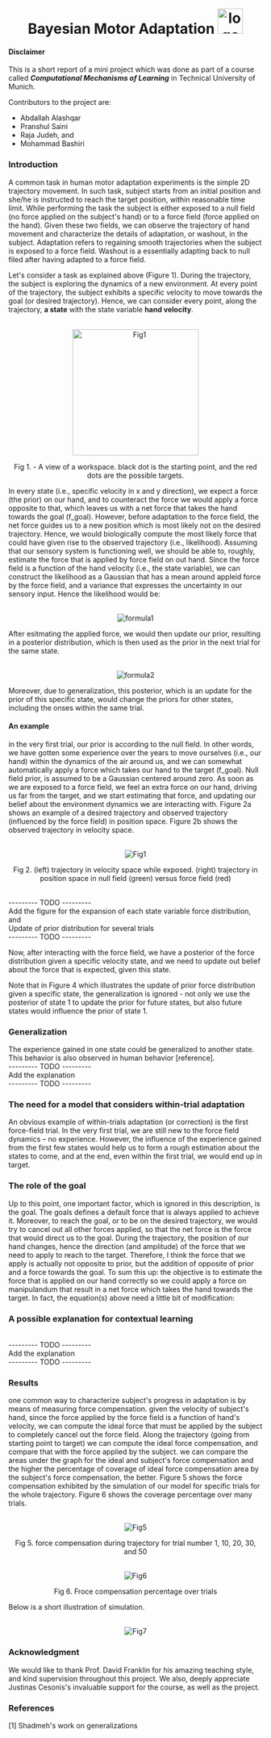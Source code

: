 <h1 align="center"> 
    <dev> 
    Bayesian Motor Adaptation
    </dev>
    <img src="https://github.com/mohammadbashiri93/BayesianMotorAdaptation/blob/master/Figures/logo.png" alt="logo" heigt="50" width="50">   
</h1>


#### Disclaimer
This is a short report of a mini project which was done as part of a course
called ***Computational Mechanisms of Learning*** in Technical University of Munich.

Contributors to the project are:
- Abdallah Alashqar
- Pranshul Saini
- Raja Judeh, and
- Mohammad Bashiri

### Introduction

A common task in human motor adaptation experiments is the simple 2D trajectory movement. 
In such task, subject starts from an initial position and she/he is instructed to reach the 
target position, within reasonable time limit.
While performing the task the subject is either exposed to a null field (no force applied 
on the subject's hand) or to a force field (force applied on the hand). Given these two
fields, we can observe the trajectory of hand movement and characterize the details of 
adaptation, or washout, in the subject. Adaptation refers to regaining smooth trajectories
when the subject is exposed to a force field. Washout is a essentially adapting back to
null filed after having adapted to a force field.

Let's consider a task as explained above (Figure 1). During the trajectory, the subject 
is exploring the dynamics of a new environment. At every point of the trajectory, the 
subject exhibits a specific velocity to move towards the goal (or desired trajectory).
Hence, we can consider every point, along the trajectory, **a state** with the state 
variable **hand velocity**.

<p align="center">
	<br>
	<img src="https://github.com/mohammadbashiri93/BayesianMotorAdaptation/blob/master/Figures/workspace.jpg" alt="Fig1" height="250" width="250">
    <figcaption align="center"> Fig 1. - A view of a workspace. black dot is the starting point, and the red dots are the possible targets.</figcaption>
</p>

In every state (i.e., specific velocity in x and y direction), we expect a force (the prior) 
on our hand, and to counteract the force we would apply a force opposite to that, which 
leaves us with a net force that takes the hand towards the goal (f_goal). However, before adaptation
to the force field, the net force guides us to a new position which is most likely not on the
desired trajectory. Hence, we would biologically compute the most likely force that could have given 
rise to the observed trajectory (i.e., likelihood). Assuming that our sensory system is functioning
well, we should be able to, roughly, estimate the force that is applied by force field on out hand.
Since the force field is a function of the hand velocity (i.e., the state variable), we can construct
the likelihood as a Gaussian that has a mean around appleid force by the force field, and a variance 
that expresses the uncertainty in our sensory input. Hence the likelihood would be:

<p align="center">
	<br>
	<img src="https://github.com/mohammadbashiri93/BayesianMotorAdaptation/blob/master/Figures/likelihood.JPG" alt="formula1">
</p>

After esitmating the applied force, we would then update our prior, resulting in a posterior distribution,
which is then used as the prior in the next trial for the same state.

<p align="center">
	<br>
	<img src="https://github.com/mohammadbashiri93/BayesianMotorAdaptation/blob/master/Figures/bayes.JPG" alt="formula2">
</p>

Moreover, due to generalization, this posterior, which is an update for the prior of this specific state,
would change the priors for other states, including the onses within the same trial.

#### An example

in the very first trial, our prior is according to the null field. In other words, we have gotten some
experience over the years to move ourselves (i.e., our hand) within the dynamics of the air around us,
and we can somewhat automatically apply a force which takes our hand to the target (f_goal). Null field 
prior, is assumed to be a Gaussian centered around zero. As soon as we are exposed to a force field, we 
feel an extra force on our hand, driving us far from the target, and we start estimating that force, and
updating our belief about the environment dynamics we are interacting with. Figure 2a shows an example of
a desired trajectory and observed trajectory (influenced by the force field) in position space. Figure 2b
shows the observed trajectory in velocity space.


<p align="center">
	<br>
	<img src="https://github.com/mohammadbashiri93/BayesianMotorAdaptation/blob/master/Figures/state_variable_trajectory.png" alt="Fig1">
    <figcaption align="center"> 
        Fig 2. (left) trajectory in velocity space while exposed. (right) trajectory in position space in null field (green)
        versus force field (red)
    </figcaption>
</p>

<br>
--------- TODO ---------<br>
Add the figure for the expansion of each state variable force distribution, and <br>
Update of prior distribution for several trials <br>
--------- TODO ---------<br>

Now, after interacting with the force field, we have a posterior of the force distribution given a specific velocity 
state, and we need to update out belief about the force that is expected, given this state.

Note that in Figure 4 which illustrates the update of prior force distribution given a specific state, the generalization
is ignored - not only we use the posterior of state 1 to update the prior for future states, but also future states would 
influence the prior of state 1.

### Generalization

The experience gained in one state could be generalized to another state. This behavior is also observed in human
behavior [reference]. <br>
--------- TODO ---------<br>
Add the explanation <br>
--------- TODO ---------<br>

### The need for a model that considers within-trial adaptation
An obvious example of within-trials adaptation (or correction) is the first force-field trial. In the very first trial, we
are still new to the force field dynamics – no experience. However, the influence of the experience gained from the
first few states would help us to form a rough estimation about the states to come, and at the end, even within the
first trial, we would end up in target.

### The role of the goal
Up to this point, one important factor, which is ignored in this description, is the goal. The goals defines a
default force that is always applied to achieve it. Moreover, to reach the goal, or to be on the desired
trajectory, we would try to cancel out all other forces applied, so that the net force is the force that would
direct us to the goal. During the trajectory, the position of our hand changes, hence the direction (and
amplitude) of the force that we need to apply to reach to the target. Therefore, I think the force that we
apply is actually not opposite to prior, but the addition of opposite of prior and a force towards the goal.
To sum this up: the objective is to estimate the force that is applied on our hand correctly so we could
apply a force on manipulandum that result in a net force which takes the hand towards the target. In fact,
the equation(s) above need a little bit of modification:

### A possible explanation for contextual learning
<br>
--------- TODO ---------<br>
Add the explanation <br>
--------- TODO ---------<br>

### Results
one common way to characterize subject's progress in adaptation is by means of measuring force compensation.
given the velocity of subject's hand, since the force applied by the force field is a function of hand's velocity,
we can compute the ideal force that must be applied by the subject to completely cancel out the force field.
Along the trajectory (going from starting point to target) we can compute the ideal force compensation, and compare
that with the force applied by the subject. we can compare the areas under the graph for the ideal and subject's
force compensation and the higher the percentage of coverage of ideal force compensation area by the subject's 
force compensation, the better. Figure 5 shows the force compensation exhibited by the simulation of our model for 
specific trials for the whole trajectory. Figure 6 shows the coverage percentage over many trials.

<p align="center">
	<br>
	<img src="https://github.com/mohammadbashiri93/BayesianMotorAdaptation/blob/master/Figures/ForceTrials.png" alt="Fig5">
    <figcaption align="center"> 
        Fig 5. force compensation during trajectory for trial number 1, 10, 20, 30, and 50
    </figcaption>
</p>

<p align="center">
	<br>
	<img src="https://github.com/mohammadbashiri93/BayesianMotorAdaptation/blob/master/Figures/ForceCompensation.jpg" alt="Fig6">
    <figcaption align="center"> 
        Fig 6. Froce compensation percentage over trials
    </figcaption>
</p>

Below is a short illustration of simulation.

<p align="center">
	<br>
	<img src="https://github.com/mohammadbashiri93/BayesianMotorAdaptation/blob/master/Figures/sim.gif" alt="Fig7">
</p>

### Acknowledgment

We would like to thank Prof. David Franklin for his amazing teaching style, and 
kind supervision throughout this project. We also, deeply appreciate Justinas Cesonis's
invaluable support for the course, as well as the project.

### References
[1] Shadmeh's work on generalizations